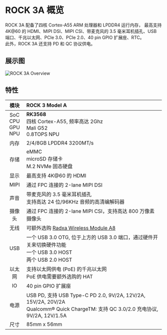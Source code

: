 ﻿---
sidebar_label: '概览'
sidebar_position: 3
---

# ROCK 3A 概览

ROCK 3A 配备了四核 Cortex-A55 ARM 处理器和 LPDDR4 运行内存， 
最高支持 4K@60 的 HDMI、MIPI DSI、MIPI CSI、带麦克风的 3.5 毫米耳机插孔、USB 端口、千兆以太网、PCIe 3.0、PCIe 2.0、40 pin GPIO 扩展座、RTC。  
此外，ROCK 3A 还支持 PD 和 QC 协议供电。

## 展示图

![ROCK 3A Overview](/img/rock3/rock3a-closelook.webp)

## 特性

|模块|ROCK 3 Model A|
|:-:|:-|
|SoC<br/>CPU<br/>GPU<br/>NPU|**RK3568**<br/>四核 Cortex-A55, 频率高达 2Ghz<br/>Mali G52<br/>0.8TOPS NPU|
|内存|2/4/8GB LPDDR4 3200MT/s|
|存储|eMMC<br/>microSD 存储卡<br/>M.2 NVMe 固态硬盘|
|显示|最高支持 4K@60 的 HDMI|
|MIPI|通过 FPC 连接的 2-lane MIPI DSI|
|声音|带麦克风的 3.5 毫米耳机插孔<br/>支持高达 24 位/96KHz 音频的高清编解码器|
|摄像头|通过 FPC 连接的 2-lane MIPI CSI，支持高达 800 万像素摄像头|
|无线|可额外选购 [Radxa Wireless Module A8](/accessories/wireless-a8)|
|USB|一个 USB 3.0 OTG, 位于上方的 USB 3.0 端口，通过硬件开关来切换硬件功能<br/>一个 USB 3.0 HOST<br/>两个 USB 2.0 HOST|
|以太网|支持以太网供电 (PoE) 的千兆以太网<br/>PoE 供电需要额外选购的 HAT|
|IO|40 pin GPIO 扩展座|
|电源|USB PD, 支持 USB Type-C PD 2.0, 9V/2A, 12V/2A, 15V/2A, 20V/2A<br/>Qualcomm® Quick ChargeTM: 支持 QC 3.0/2.0 充电协议, 9V/2A, 12V/1.5A|
|尺寸|85mm x 56mm|
